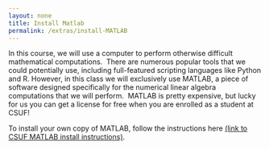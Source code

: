 ```yaml
---
layout: none
title: Install Matlab
permalink: /extras/install-MATLAB
---
```


In this course, we will use a computer to perform otherwise difficult mathematical computations.  There are numerous popular tools that we could potentially use, including full-featured scripting languages like Python and R.  However, in this class we will exclusively use MATLAB, a piece of software designed specifically for the numerical linear algebra computations that we will perform.  MATLAB is pretty expensive, but lucky for us you can get a license for free when you are enrolled as a student at CSUF!

To install your own copy of MATLAB, follow the instructions here <a target="_parent" href="">
(link to CSUF MATLAB install instructions)</a>.



